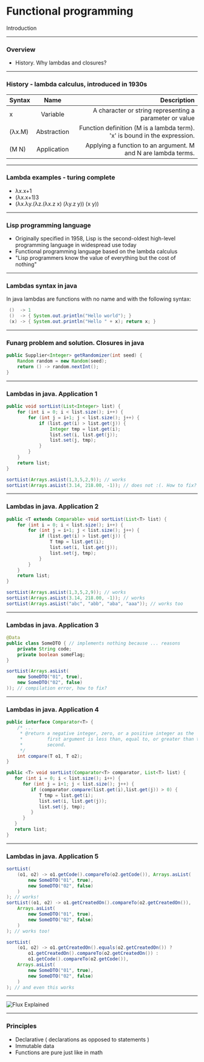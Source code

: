 # Functional programming

Introduction

---

### Overview

- History. Why lambdas and closures?


---

### History - lambda calculus, introduced in 1930s


| Syntax        | Name           | Description  |
| ------------- |:--------------:| ------------:|
| x             | Variable       |	A character or string representing a parameter or value |
| (λx.M)        | Abstraction    |	Function definition (M is a lambda term). 'x' is bound in the expression. |
| (M N)	        | Application    |	Applying a function to an argument. M and N are lambda terms. |

---

### Lambda examples - turing complete

- λx.x+1
- (λx.x+1)3
- (λx.λy.(λz.(λx.z x) (λy.z y)) (x y))

---

### Lisp programming language

- Originally specified in 1958, Lisp is the second-oldest high-level programming language in widespread use today
- Functional programming language based on the lambda calculus
- "Lisp programmers know the value of everything but the cost of nothing"

---

### Lambdas syntax in java

In java lambdas are functions with no name and with the following syntax:

```java
 ()  -> 1
 ()  -> { System.out.println("Hello world"); }
 (x) -> { System.out.println("Hello " + x); return x; }
```

---

### Funarg problem and solution. Closures in java

```java
public Supplier<Integer> getRandomizer(int seed) {
    Random random = new Random(seed);
    return () -> random.nextInt();
}
```
---

### Lambdas in java. Application 1

```java
public void sortList(List<Integer> list) {
    for (int i = 0; i < list.size(); i++) {
        for (int j = i+1; j < list.size(); j++) {
            if (list.get(i) > list.get(j)) {
                Integer tmp = list.get(i);
                list.set(i, list.get(j));
                list.set(j, tmp);
            }
        }
    }
    return list;
}
```
```java
sortList(Arrays.asList(1,3,5,2,9)); // works
sortList(Arrays.asList(3.14, 218.00, -1)); // does not :(. How to fix?

```
---

### Lambdas in java. Application 2

```java
public <T extends Comparable> void sortList(List<T> list) {
    for (int i = 0; i < list.size(); i++) {
        for (int j = i+1; j < list.size(); j++) {
            if (list.get(i) > list.get(j)) {
                T tmp = list.get(i);
                list.set(i, list.get(j));
                list.set(j, tmp);
            }
        }
    }
    return list;
}
```
```java
sortList(Arrays.asList(1,3,5,2,9)); // works
sortList(Arrays.asList(3.14, 218.00, -1)); // works
sortList(Arrays.asList("abc", "abb", "aba", "aaa")); // works too
```

---

### Lambdas in java. Application 3

```java
@Data
public class SomeDTO { // implements nothing because ... reasons
    private String code;
    private boolean someFlag;
}
```
```java
sortList(Arrays.asList(
    new SomeDTO("01", true),
    new SomeDTO("02", false)
)); // compilation error, how to fix?
```

---

### Lambdas in java. Application 4

```java
public interface Comparator<T> {
    /* ...
     * @return a negative integer, zero, or a positive integer as the
     *         first argument is less than, equal to, or greater than the
     *         second.
     */
    int compare(T o1, T o2);
}
```

```java
public <T> void sortList(Comparator<T> comparator, List<T> list) {
   for (int i = 0; i < list.size(); i++) {
      for (int j = i+1; j < list.size(); j++) {
         if (comparator.compare(list.get(i),list.get(j)) > 0) {
            T tmp = list.get(i);
            list.set(i, list.get(j));
            list.set(j, tmp);
         }
      }
   }
   return list;
}
```

---

### Lambdas in java. Application 5

```java
sortList(
    (o1, o2) -> o1.getCode().compareTo(o2.getCode()), Arrays.asList(
        new SomeDTO("01", true),
        new SomeDTO("02", false)
    )
); // works!
sortList((o1, o2) -> o1.getCreatedOn().compareTo(o2.getCreatedOn()),
    Arrays.asList(
        new SomeDTO("01", true),
        new SomeDTO("02", false)
    )
); // works too!
```
```java
sortList(
    (o1, o2) -> o1.getCreatedOn().equals(o2.getCreatedOn()) ?
        o1.getCreatedOn().compareTo(o2.getCreatedOn()) :
        o1.getCode().compareTo(o2.getCode()),
    Arrays.asList(
        new SomeDTO("01", true),
        new SomeDTO("02", false)
    )
); // and even this works
```

-----------------------------------------------------------------------------------

![Flux Explained](https://facebook.github.io/flux/img/flux-simple-f8-diagram-explained-1300w.png)

---

### Principles

- Declarative ( declarations as opposed to statements )
- Immutable data
- Functions are pure just like in math
